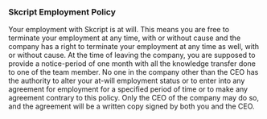 ### Skcript Employment Policy

Your employment with Skcript is at will. This means you are free to terminate your employment at any time, with or without cause and the company has a right to terminate your employment at any time as well, with or without cause. At the time of leaving the company, you are supposed to provide a notice-period of one month with all the knowledge transfer done to one of the team member. No one in the company other than the CEO has the authority to alter your at-will employment status or to enter into any agreement for employment for a specified period of time or to make any agreement contrary to this policy. Only the CEO of the company may do so, and the agreement will be a written copy signed by both you and the CEO. 